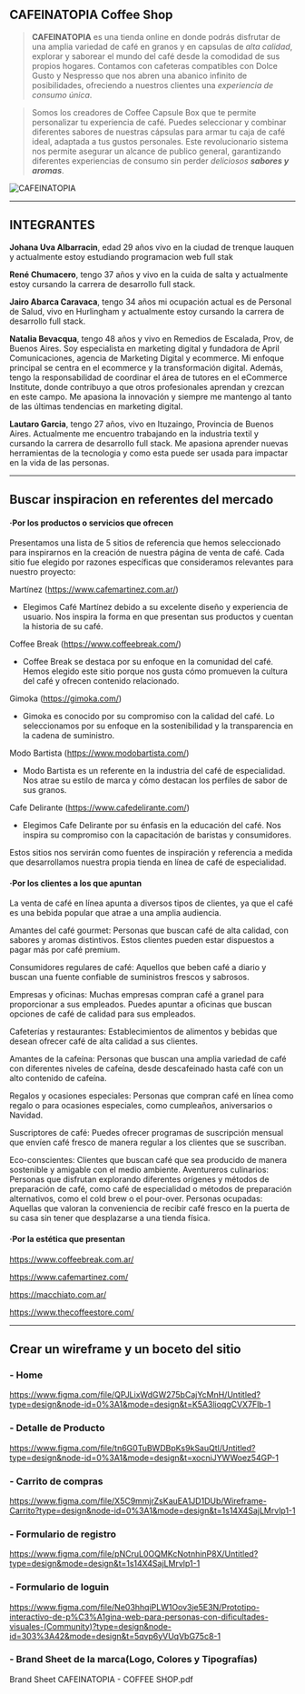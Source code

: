 ## CAFEINATOPIA Coffee Shop


>**CAFEINATOPIA** es una tienda online en donde podrás disfrutar de una amplia variedad de café en granos y en capsulas de _alta calidad_, explorar y saborear el mundo del café desde la comodidad de sus propios hogares.
> Contamos con cafeteras compatibles con Dolce Gusto y Nespresso que nos abren una abanico infinito de posibilidades, ofreciendo a nuestros clientes una _experiencia de consumo única_.

>Somos los creadores de  Coffee Capsule Box que te permite personalizar tu experiencia de café. Puedes seleccionar y combinar diferentes sabores de nuestras cápsulas para armar tu caja de café ideal, adaptada a tus gustos personales.
>Este revolucionario sistema nos permite asegurar un alcance de publico general, garantizando diferentes experiencias de consumo sin perder _deliciosos **sabores y aromas**_.


![CAFEINATOPIA](https://images.pexels.com/photos/3361170/pexels-photo-3361170.jpeg?auto=compress&cs=tinysrgb&w=1260&h=750&dpr=1)


---

## INTEGRANTES

**Johana Uva Albarracin**, edad 29 años vivo en la ciudad de trenque lauquen y actualmente estoy estudiando programacion web full stak

**René Chumacero**, tengo 37 años y vivo en la cuida de salta y actualmente estoy cursando la carrera de desarrollo full stack.

**Jairo Abarca Caravaca**, tengo 34 años mi ocupación actual es de Personal de Salud, vivo en Hurlingham y actualmente estoy cursando la carrera de desarrollo full stack.

**Natalia Bevacqua**, tengo 48 años y vivo en Remedios de Escalada, Prov, de Buenos Aires. Soy especialista en marketing digital y fundadora de April Comunicaciones,  agencia de Marketing Digital y ecommerce. Mi enfoque principal se centra en el ecommerce y la transformación digital. Además, tengo la responsabilidad de coordinar el área de tutores en el eCommerce Institute, donde contribuyo a que otros profesionales aprendan y crezcan en este campo. Me apasiona la innovación y siempre me mantengo al tanto de las últimas tendencias en marketing digital.

**Lautaro Garcia**, tengo 27 años, vivo en Ituzaingo, Provincia de Buenos Aires. Actualmente me encuentro trabajando en la industria textil y cursando la carrera de desarrollo full stack. Me apasiona aprender nuevas herramientas de la tecnologia y como esta puede ser usada para impactar en la vida de las personas.

---

## Buscar inspiracion en referentes del mercado

#### ·Por los productos o servicios que ofrecen
Presentamos una lista de 5 sitios de referencia que hemos seleccionado para inspirarnos en la creación de nuestra página de venta de café. Cada sitio fue elegido por razones específicas que consideramos relevantes para nuestro proyecto:

Martínez (https://www.cafemartinez.com.ar/)
   - Elegimos Café Martínez debido a su excelente diseño y experiencia de usuario. Nos inspira la forma en que presentan sus productos y cuentan la historia de su café.

Coffee Break (https://www.coffeebreak.com/)
   - Coffee Break se destaca por su enfoque en la comunidad del café. Hemos elegido este sitio porque nos gusta cómo promueven la cultura del café y ofrecen contenido relacionado.

Gimoka (https://gimoka.com/)
   - Gimoka es conocido por su compromiso con la calidad del café. Lo seleccionamos por su enfoque en la sostenibilidad y la transparencia en la cadena de suministro.

Modo Bartista (https://www.modobartista.com/)
   - Modo Bartista es un referente en la industria del café de especialidad. Nos atrae su estilo de marca y cómo destacan los perfiles de sabor de sus granos.

Cafe Delirante (https://www.cafedelirante.com/)
   - Elegimos Cafe Delirante por su énfasis en la educación del café. Nos inspira su compromiso con la capacitación de baristas y consumidores.

Estos sitios nos servirán como fuentes de inspiración y referencia a medida que desarrollamos nuestra propia tienda en línea de café de especialidad.


#### ·Por los clientes a los que apuntan

La venta de café en línea apunta a diversos tipos de clientes, ya que el café es una bebida popular que atrae a una amplia audiencia.

Amantes del café gourmet: Personas que buscan café de alta calidad, con sabores y aromas distintivos. Estos clientes pueden estar dispuestos a pagar más por café premium.

Consumidores regulares de café: Aquellos que beben café a diario y buscan una fuente confiable de suministros frescos y sabrosos.

Empresas y oficinas: Muchas empresas compran café a granel para proporcionar a sus empleados. Puedes apuntar a oficinas que buscan opciones de café de calidad para sus empleados.

Cafeterías y restaurantes: Establecimientos de alimentos y bebidas que desean ofrecer café de alta calidad a sus clientes.

Amantes de la cafeína: Personas que buscan una amplia variedad de café con diferentes niveles de cafeína, desde descafeinado hasta café con un alto contenido de cafeína.

Regalos y ocasiones especiales: Personas que compran café en línea como regalo o para ocasiones especiales, como cumpleaños, aniversarios o Navidad.

Suscriptores de café: Puedes ofrecer programas de suscripción mensual que envíen café fresco de manera regular a los clientes que se suscriban.

Eco-conscientes: Clientes que buscan café que sea producido de manera sostenible y amigable con el medio ambiente.
Aventureros culinarios: Personas que disfrutan explorando diferentes orígenes y métodos de preparación de café, como café de especialidad o métodos de preparación alternativos, como el cold brew o el pour-over.
Personas ocupadas: Aquellas que valoran la conveniencia de recibir café fresco en la puerta de su casa sin tener que desplazarse a una tienda física.


#### ·Por la estética que presentan

https://www.coffeebreak.com.ar/


https://www.cafemartinez.com/


https://macchiato.com.ar/


https://www.thecoffeestore.com/

---

## Crear un wireframe y un boceto del sitio

### - Home

https://www.figma.com/file/QPJLixWdGW275bCajYcMnH/Untitled?type=design&node-id=0%3A1&mode=design&t=K5A3lioqgCVX7Flb-1



### - Detalle de Producto

https://www.figma.com/file/tn6G0TuBWDBpKs9kSauQtl/Untitled?type=design&node-id=0%3A1&mode=design&t=xocniJYWWoez54GP-1



### - Carrito de compras

https://www.figma.com/file/X5C9mmjrZsKauEA1JD1DUb/Wireframe-Carrito?type=design&node-id=0%3A1&mode=design&t=1s14X4SajLMrvlp1-1



### - Formulario de registro

https://www.figma.com/file/pNCruL0OQMKcNotnhinP8X/Untitled?type=design&mode=design&t=1s14X4SajLMrvlp1-1



### - Formulario de loguin

https://www.figma.com/file/Ne03hhqiPLW1Oov3je5E3N/Prototipo-interactivo-de-p%C3%A1gina-web-para-personas-con-dificultades-visuales-(Community)?type=design&node-id=303%3A42&mode=design&t=5qvp6yVUqVbG75c8-1



### - Brand Sheet de la marca(Logo, Colores y Tipografías)
Brand Sheet CAFEINATOPIA - COFFEE SHOP.pdf










